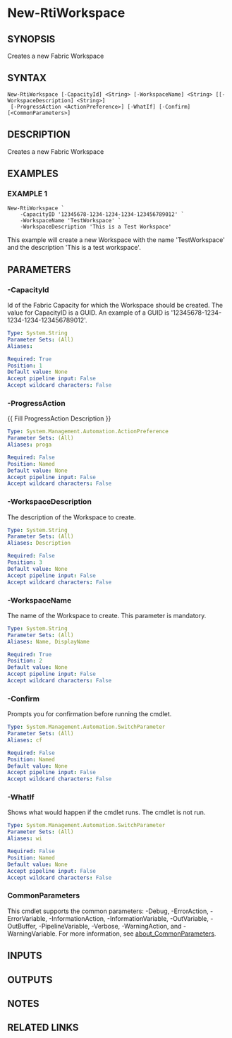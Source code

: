 # New-RtiWorkspace

## SYNOPSIS
Creates a new Fabric Workspace

## SYNTAX

```
New-RtiWorkspace [-CapacityId] <String> [-WorkspaceName] <String> [[-WorkspaceDescription] <String>]
 [-ProgressAction <ActionPreference>] [-WhatIf] [-Confirm] [<CommonParameters>]
```

## DESCRIPTION
Creates a new Fabric Workspace

## EXAMPLES

### EXAMPLE 1
```
New-RtiWorkspace `
    -CapacityID '12345678-1234-1234-1234-123456789012' `
    -WorkspaceName 'TestWorkspace' `
    -WorkspaceDescription 'This is a Test Workspace'
```

This example will create a new Workspace with the name 'TestWorkspace' and the description 'This is a test workspace'.

## PARAMETERS

### -CapacityId
Id of the Fabric Capacity for which the Workspace should be created.
The value for CapacityID is a GUID. 
An example of a GUID is '12345678-1234-1234-1234-123456789012'.

```yaml
Type: System.String
Parameter Sets: (All)
Aliases:

Required: True
Position: 1
Default value: None
Accept pipeline input: False
Accept wildcard characters: False
```

### -ProgressAction
{{ Fill ProgressAction Description }}

```yaml
Type: System.Management.Automation.ActionPreference
Parameter Sets: (All)
Aliases: proga

Required: False
Position: Named
Default value: None
Accept pipeline input: False
Accept wildcard characters: False
```

### -WorkspaceDescription
The description of the Workspace to create.

```yaml
Type: System.String
Parameter Sets: (All)
Aliases: Description

Required: False
Position: 3
Default value: None
Accept pipeline input: False
Accept wildcard characters: False
```

### -WorkspaceName
The name of the Workspace to create.
This parameter is mandatory.

```yaml
Type: System.String
Parameter Sets: (All)
Aliases: Name, DisplayName

Required: True
Position: 2
Default value: None
Accept pipeline input: False
Accept wildcard characters: False
```

### -Confirm
Prompts you for confirmation before running the cmdlet.

```yaml
Type: System.Management.Automation.SwitchParameter
Parameter Sets: (All)
Aliases: cf

Required: False
Position: Named
Default value: None
Accept pipeline input: False
Accept wildcard characters: False
```

### -WhatIf
Shows what would happen if the cmdlet runs.
The cmdlet is not run.

```yaml
Type: System.Management.Automation.SwitchParameter
Parameter Sets: (All)
Aliases: wi

Required: False
Position: Named
Default value: None
Accept pipeline input: False
Accept wildcard characters: False
```

### CommonParameters
This cmdlet supports the common parameters: -Debug, -ErrorAction, -ErrorVariable, -InformationAction, -InformationVariable, -OutVariable, -OutBuffer, -PipelineVariable, -Verbose, -WarningAction, and -WarningVariable. For more information, see [about_CommonParameters](http://go.microsoft.com/fwlink/?LinkID=113216).

## INPUTS

## OUTPUTS

## NOTES

## RELATED LINKS
